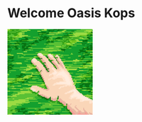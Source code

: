 # Welcome Oasis Kops

![](https://github.com/HashLips/hashlips_nft_minting_dapp/blob/main/logo.png)

